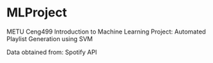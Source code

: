 # MLProject
METU Ceng499 Introduction to Machine Learning Project: 
Automated Playlist Generation using SVM

Data obtained from: Spotify API
